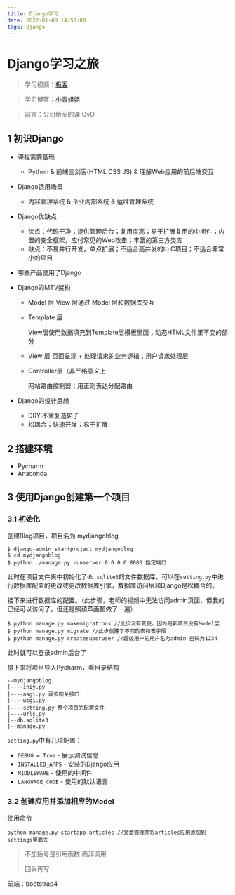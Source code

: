 ```yaml
---
title: Django学习
date: 2022-01-08 14:50:00
tags: Django
---
```

# Django学习之旅
>学习视频：[极客](https://time.geekbang.org/course/intro/100061901?tab=catalog)

>学习博客：[小青姐姐](https://www.cnblogs.com/xiaoqingSister/p/13355832.html)

>前言：公司给买的课 OvO

## 1 初识Django
- 课程需要基础
  - Python & 前端三剑客(HTML CSS JS) & 理解Web应用的前后端交互
  
- Django适用场景
  - 内容管理系统 & 企业内部系统 & 运维管理系统
  
- Django优缺点
  - 优点：代码干净；提供管理后台；复用度高；易于扩展复用的中间件；内置的安全框架，应付常见的Web攻击；丰富的第三方类库
  - 缺点：不易并行开发，单点扩展；不适合高并发的to C项目；不适合非常小的项目
  
- 哪些产品使用了Django

- Django的MTV架构
  - Model 层
    View 层通过 Model 层和数据库交互
  
  - Template 层
  
    View层使用数据填充到Template层模板里面；动态HTML文件里不变的部分
  
  - View 层
    页面呈现 + 处理请求的业务逻辑；用户请求处理层
  
  - Controller层（非严格意义上
  
    网站路由控制器；用正则表达分配路由
  
- Django的设计思想

  - DRY:不重复造轮子
  - 松耦合；快速开发；易于扩展

## 2 搭建环境
- Pycharm
- Anaconda

## 3 使用Django创建第一个项目
### 3.1 初始化
创建Blog项目，项目名为 mydjangoblog
```
$ django-admin startproject mydjangoblog
$ cd mydjangoblog
$ python ./manage.py runserver 0.0.0.0:8080 指定端口
```
此时在项目文件夹中初始化了`db.sqlite3`的文件数据库，可以在`setting.py`中进行数据库配置的更改或更改数据库引擎，数据库访问层和Django是松耦合的。

接下来进行数据库的配置。（此步骤，老师的视频中无法访问admin页面，但我的已经可以访问了，但还是照葫芦画瓢做了一遍）

```
$ python manage.py makemigrations //此步没有变更，因为是新项目没有Model层
$ python manage.py migrate //此步创建了不同的表和表字段
$ python manage.py createsuperuser //超级用户的用户名为admin 密码为1234
```
此时就可以登录admin后台了

接下来将项目导入Pycharm，看目录结构
```
--mydjangoblog
|----iniy.py
|----asgi.py 异步网关接口
|----wsgi.py
|----setting.py 整个项目的配置文件
|----urls.py
|--db.sqlite3
|--manage.py
```
`setting.py`中有几项配置：
- `DEBUG = True` - 展示调试信息
- `INSTALLED_APPS` - 安装的Django应用
- `MIDDLEWARE` - 使用的中间件
- `LANGUAGE_CODE` - 使用的默认语言

### 3.2 创建应用并添加相应的Model
使用命令
```
python manage.py startapp articles //文章管理并将articles应用添加到settings里面去
```
>不加括号是引用函数 而非调用
>
>回头再写

前端：bootstrap4
